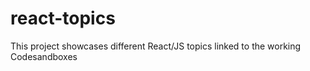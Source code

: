 # react-topics
This project showcases different React/JS topics linked to the working Codesandboxes
